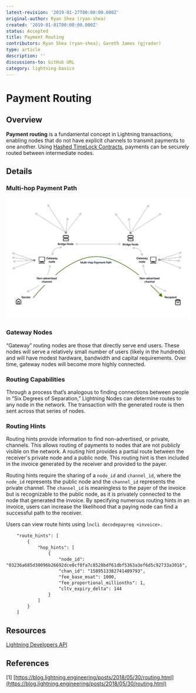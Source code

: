 ```yaml
---
latest-revision: '2019-01-27T00:00:00.000Z'
original-author: Ryan Shea (ryan-shea)
created: '2019-01-01T00:00:00.000Z'
status: Accepted
title: Payment Routing
contributors: Ryan Shea (ryan-shea); Gareth James (gjradar)
type: article
description: ''
discussions-to: GitHub URL
category: lightning-basics
---
```


# Payment Routing

## Overview

**Payment routing** is a fundamental concept in Lightning transactions, enabling nodes that do not have explicit channels to transmit payments to one another. Using [Hashed TimeLock Contracts](../bitcoin/hltc.md), payments can be securely routed between intermediate nodes.

## Details

### Multi-hop Payment Path

![](../../.gitbook/assets/payment-path.png)

### Gateway Nodes

“Gateway” routing nodes are those that directly serve end users. These nodes will serve a relatively small number of users \(likely in the hundreds\) and will have modest hardware, bandwidth and capital requirements. Over time, gateway nodes will become more highly connected.

### Routing Capabilities

Through a process that’s analogous to finding connections between people in “Six Degrees of Separation,” Lightning Nodes can determine routes to any node in the network. The transaction with the generated route is then sent across that series of nodes.

### Routing Hints

Routing hints provide information to find non-advertised, or private, channels. This allows routing of payments to nodes that are not publicly visible on the network. A routing hint provides a partial route between the receiver's private node and a public node. This routing hint is then included in the invoice generated by the receiver and provided to the payer.

Routing hints require the sharing of a `node_id` and `channel_id`, where the `node_id` represents the public node and the `channel_id` represents the private channel. The `channel_id` is meaningless to the payer of the invoice but is recognizable to the public node, as it is privately connected to the node that generated the invoice. By specifying numerous routing hints in an invoice, users can increase the likelihood that a paying node can find a successful path to the receiver.

Users can view route hints using `lncli decodepayreq <invoice>.`

```text
    "route_hints": [                                           
        {
            "hop_hints": [
                {
                    "node_id": "03236a685d30096b26692dce0cf0fa7c8528bdf61dbf5363a3ef6d5c92733a3016",
                    "chan_id": "1589513382741409793",
                    "fee_base_msat": 1000,
                    "fee_proportional_millionths": 1,
                    "cltv_expiry_delta": 144
                }
            ]
        }
    ]
```

## Resources

[Lightning Developers API](https://api.lightning.community/)

## References

\[1\] [https://blog.lightning.engineering/posts/2018/05/30/routing.html](https://blog.lightning.engineering/posts/2018/05/30/routing.html)

